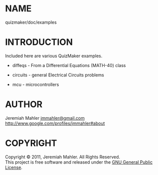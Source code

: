 
NAME
====

quizmaker/doc/examples


INTRODUCTION
============

Included here are various QuizMaker examples.

  - diffeqs - From a Differential Equations (MATH-40) class

  - circuits - general Electrical Circuits problems

  - mcu - microcontrollers


AUTHOR
======

Jeremiah Mahler <jmmahler@gmail.com><br>
<http://www.google.com/profiles/jmmahler#about>

COPYRIGHT
=========

Copyright &copy; 2011, Jeremiah Mahler.  All Rights Reserved.<br>
This project is free software and released under
the [GNU General Public License][gpl].

 [gpl]: http://www.gnu.org/licenses/gpl.html

